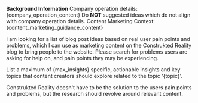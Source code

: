 **Background Information**
Company operation details: 
{company_operation_content} 
Do **NOT** suggested ideas which do not align with company operation details.
Content Marketing Context:
{content_marketing_guidance_content}

I am looking for a list of blog post ideas based on real user pain points and problems, which I can use as marketing content on the Construkted Reality blog to bring people to the website. 
Please search for problems users are asking for help on, and pain points they may be experiencing.

List a maximum of {max_insights} specific, actionable insights and key topics that content creators should explore related to the topic '{topic}'.

Construkted Reality doesn't have to be the solution to the users pain points and problems, but the research should revolve around relevant content.